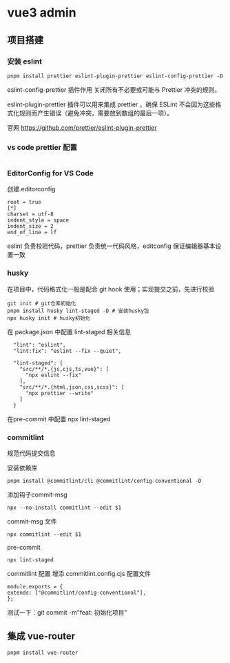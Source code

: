 # vue3 admin

## 项目搭建

### 安装 eslint

```
pnpm install prettier eslint-plugin-prettier eslint-config-prettier -D
```

eslint-config-prettier
插件作用 关闭所有不必要或可能与 Prettier 冲突的规则。

eslint-plugin-prettier
插件可以⽤来集成 prettier ，确保 ESLint 不会因为这些格式化规则⽽产⽣错误（避免冲突，需要放到数组的最后⼀项）。

官网 https://github.com/prettier/eslint-plugin-prettier

### vs code prettier 配置

```

```

### EditorConfig for VS Code

创建.editorconfig

```
root = true
[*]
charset = utf-8
indent_style = space
indent_size = 2
end_of_line = lf
```

eslint 负责校验代码，prettier 负责统⼀代码⻛格，editconfig 保证编辑器基本设置⼀致

### husky

在项目中，代码格式化一般是配合 git hook 使用；实现提交之前，先进行校验

```
git init # git仓库初始化
pnpm install husky lint-staged -D # 安装husky包
npx husky init # husky初始化
```

在 package.json 中配置 lint-staged 相关信息

```
  "lint": "eslint",
  "lint:fix": "eslint --fix --quiet",
```

```
  "lint-staged": {
    "src/**/*.{js,cjs,ts,vue}": [
      "npx eslint --fix"
    ],
    "src/**/*.{html,json,css,scss}": [
      "npx prettier --write"
    ]
  }
```

在pre-commit 中配置 npx lint-staged

### commitlint

规范代码提交信息

安装依赖库

```
pnpm install @commitlint/cli @commitlint/config-conventional -D
```

添加钩子commit-msg

```
npx --no-install commitlint --edit $1

```

commit-msg 文件

```
npx commitlint --edit $1
```

pre-commit

```
npx lint-staged
```

commitlint 配置
增添 commitlint.config.cjs 配置⽂件

```
module.exports = {
extends: ["@commitlint/config-conventional"],
};
```

测试⼀下：git commit -m"feat: 初始化项⽬"

## 集成 vue-router

```
pnpm install vue-router

```
